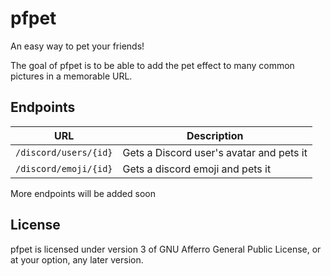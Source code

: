 # pfpet

An easy way to pet your friends!

The goal of pfpet is to be able to add the pet effect to many common pictures in a memorable URL.

## Endpoints

| URL                   | Description                              |
|-----------------------|------------------------------------------|
| `/discord/users/{id}` | Gets a Discord user's avatar and pets it |
| `/discord/emoji/{id}` | Gets a discord emoji and pets it         |

More endpoints will be added soon

## License

pfpet is licensed under version 3 of GNU Afferro General Public License, or at your option, any later version.
